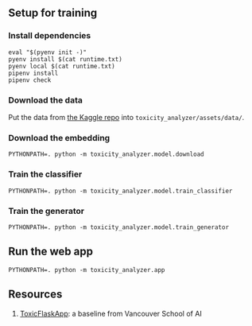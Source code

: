 ## Setup for training

### Install dependencies
```shell
eval "$(pyenv init -)"
pyenv install $(cat runtime.txt)
pyenv local $(cat runtime.txt)
pipenv install
pipenv check
```

### Download the data

Put the data from [the Kaggle repo](https://www.kaggle.com/c/jigsaw-toxic-comment-classification-challenge/data) into `toxicity_analyzer/assets/data/`.

### Download the embedding
```shell
PYTHONPATH=. python -m toxicity_analyzer.model.download
```

### Train the classifier
```shell
PYTHONPATH=. python -m toxicity_analyzer.model.train_classifier
```

### Train the generator
```shell
PYTHONPATH=. python -m toxicity_analyzer.model.train_generator
```

## Run the web app

```shell
PYTHONPATH=. python -m toxicity_analyzer.app
```
## Resources
1. [ToxicFlaskApp](https://github.com/xinbinhuang/ToxicFlaskApp): a baseline from Vancouver School of AI

